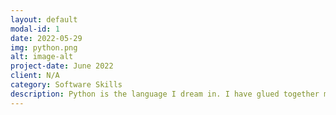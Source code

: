 ```yaml
---
layout: default
modal-id: 1
date: 2022-05-29
img: python.png
alt: image-alt
project-date: June 2022
client: N/A
category: Software Skills
description: Python is the language I dream in. I have glued together many languages and software APIs using Python. My experience ranges from web scraping to test frameworks to full stack websites using Django or Flask. Reach out if you have questions, I am always happy to chat Python.
---
```

